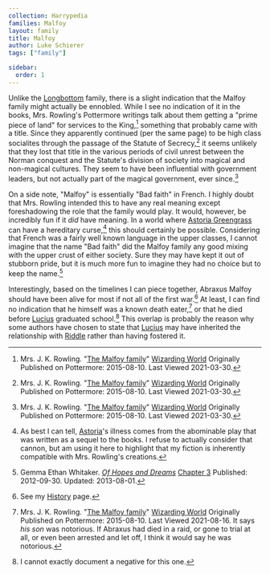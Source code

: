 ```yaml
---
collection: Harrypedia
families: Malfoy
layout: family
title: Malfoy
author: Luke Schierer
tags: ["family"]

sidebar:
  order: 1
---
```


Unlike the [Longbottom][] family, there is a slight indication that the Malfoy
family might actually be ennobled. While I see no indication of it in the
books, Mrs. Rowling's Pottermore writings talk about them getting a "prime
piece of land" for services to the King,[^210330-3] something that probably
came with a title. Since they apparently continued (per the same page) to be
high class socialites through the passage of the Statute of Secrecy,[^210330-4]
it seems unlikely that they lost that title in the various periods of civil
unrest between the Norman conquest and the Statute's division of society into
magical and non-magical cultures. They seem to have been influential with
government leaders, but not actually part of the magical government, ever
since.[^210330-5]

[Longbottom]: ../longbottom

On a side note, "Malfoy" is essentially "Bad faith" in French. I highly doubt
that Mrs. Rowling intended this to have any real meaning except foreshadowing
the role that the family would play. It would, however, be incredibly fun if
it _did_ have meaning. In a world where [Astoria Greengrass][Astoria] can have
a hereditary curse,[^210421-1] this should certainly be possible. Considering
that French was a fairly well known language in the upper classes, I cannot
imagine that the name "Bad faith" did the Malfoy family any good mixing with
the upper crust of either society. Sure they may have kept it out of stubborn
pride, but it is much more fun to imagine they had no choice but to keep the
name.[^210421-2]

Interestingly, based on the timelines I can piece together, Abraxus Malfoy
should have been alive for most if not all of the first war.[^210816-1] At
least, I can find no indication that he himself was a known death
eater,[^210816-2] or that he died before [Lucius][] graduated
school.[^210816-3] This overlap is probably the reason why some authors have
chosen to state that [Lucius][] may have inherited the relationship with
[Riddle][] rather than having fostered it.

[Riddle]: ../Riddle/Tom_Marvolo/
[Lucius]: lucius_abraxas
[History]: ../../history

[^210816-3]: I cannot exactly document a negative for this one.

[^210816-2]:
    Mrs. J. K. Rowling.
    "[The Malfoy family](https://www.wizardingworld.com/writing-by-jk-rowling/the-malfoy-family)"
    [Wizarding World](https://www.wizardingworld.com/) Originally Published on
    Pottermore: 2015-08-10. Last Viewed 2021-08-16.
    It says _his son_ was notorious. If Abraxus had died in a raid, or gone to
    trial at all, or even been arrested and let off, I think it would say he was
    notorious.

[^210816-1]: See my [History][] page.

[^210421-2]:
    Gemma Ethan Whitaker.
    _[Of Hopes and Dreams](https://www.fanfiction.net/s/8569969)_
    [Chapter 3](https://www.fanfiction.net/s/8569969/3/Of-Hopes-and-Dreams)
    Published: 2012-09-30. Updated: 2013-08-01.

[^210421-1]:
    As best I can tell, [Astoria][]'s illness comes from the abominable
    play that was written as a sequel to the books. I refuse to actually
    consider that cannon, but am using it here to highlight that my fiction is
    inherently compatible with Mrs. Rowling's creations.

[^210330-3]:
    Mrs. J. K. Rowling.
    "[The Malfoy family](https://www.wizardingworld.com/writing-by-jk-rowling/the-malfoy-family)"
    [Wizarding World](https://www.wizardingworld.com/) Originally Published on
    Pottermore: 2015-08-10. Last Viewed 2021-03-30.

[^210330-4]:
    Mrs. J. K. Rowling.
    "[The Malfoy family](https://www.wizardingworld.com/writing-by-jk-rowling/the-malfoy-family)"
    [Wizarding World](https://www.wizardingworld.com/) Originally Published on
    Pottermore: 2015-08-10. Last Viewed 2021-03-30.

[^210330-5]:
    Mrs. J. K. Rowling.
    "[The Malfoy family](https://www.wizardingworld.com/writing-by-jk-rowling/the-malfoy-family)"
    [Wizarding World](https://www.wizardingworld.com/) Originally Published on
    Pottermore: 2015-08-10. Last Viewed 2021-03-30.

[Astoria]: ../Greengrass/Astoria/
